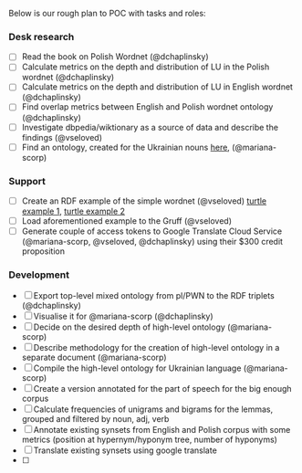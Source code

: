Below is our rough plan to POC with tasks and roles:

### Desk research
- [ ] Read the book on Polish Wordnet (@dchaplinsky)
- [ ] Calculate metrics on the depth and distribution of LU in the Polish wordnet (@dchaplinsky)
- [ ] Calculate metrics on the depth and distribution of LU in English wordnet (@dchaplinsky)
- [ ] Find overlap metrics between English and Polish wordnet ontology (@dchaplinsky)
- [ ] Investigate dbpedia/wiktionary as a source of data and describe the findings (@vseloved)
- [ ] Find an ontology, created for the Ukrainian nouns [here](http://science.lpnu.ua/sisn/all-volumes-and-issues/volume-673-2010/rozroblennya-wordnet-podibnogo-slovnika-ukrayinskoyi), (@mariana-scorp)

### Support
- [ ] Create an RDF example of the simple wordnet (@vseloved) [turtle example 1](http://wordnet-rdf.princeton.edu/about), [turtle example 2](https://github.com/globalwordnet/english-wordnet)
- [ ] Load aforementioned example to the Gruff (@vseloved)
- [ ] Generate couple of access tokens to Google Translate Cloud Service (@mariana-scorp, @vseloved, @dchaplinsky) using their $300 credit proposition

### Development
- [ ] Export top-level mixed ontology from pl/PWN to the RDF triplets (@dchaplinsky)
- [ ] Visualise it for @mariana-scorp (@dchaplinsky)
- [ ] Decide on the desired depth of high-level ontology (@mariana-scorp)
- [ ] Describe methodology for the creation of high-level ontology in a separate document (@mariana-scorp)
- [ ] Compile the high-level ontology for Ukrainian language (@mariana-scorp)
- [ ] Create a version annotated for the part of speech for the big enough corpus
- [ ] Calculate frequencies of unigrams and bigrams for the lemmas, grouped and filtered by noun, adj, verb
- [ ] Annotate existing synsets from English and Polish corpus with some metrics (position at hypernym/hyponym tree, number of hyponyms)
- [ ] Translate existing synsets using google translate
- [ ] 
